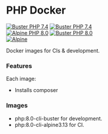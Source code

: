 # PHP Docker
[![Buster PHP 7.4][alpine_php7_badge]][alpine_php7_ci]
[![Buster PHP 7.4][buster_php7_badge]][buster_php7_ci]  
[![Alpine PHP 8.0][alpine_php8_badge]][alpine_php8_ci]
[![Buster PHP 8.0][buster_php8_badge]][buster_php8_ci]  
[![Alpine][docker_hub_badge]][docker_hub]

[alpine_php7_ci]: https://github.com/rdok/php-docker/actions/workflows/php7-alpine.yml
[alpine_php7_badge]: https://github.com/rdok/php-docker/actions/workflows/php7-alpine.yml/badge.svg
[buster_php7_ci]: https://github.com/rdok/php-docker/actions/workflows/php7-buster.yml
[buster_php7_badge]: https://github.com/rdok/php-docker/actions/workflows/php7-buster.yml/badge.svg
[buster_php8_ci]: https://github.com/rdok/php-docker/actions/workflows/php8-buster.yml
[buster_php8_badge]: https://github.com/rdok/php-docker/actions/workflows/php8-buster.yml/badge.svg
[alpine_php8_ci]: https://github.com/rdok/php-docker/actions/workflows/php8-alpine.yml
[alpine_php8_badge]: https://github.com/rdok/php-docker/actions/workflows/php8-alpine.yml/badge.svg
[docker_hub]: https://hub.docker.com/repository/docker/rdok/php-docker
[docker_hub_badge]: https://img.shields.io/badge/Docker%20Hub-grey?style=square&logo=docker

Docker images for CIs & development.

### Features
Each image:
- Installs composer

### Images
- php:8.0-cli-buster for development.
- php:8.0-cli-alpine3.13 for CI.
